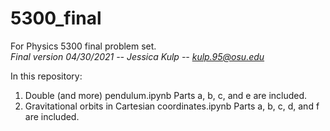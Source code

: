 # 5300_final
For Physics 5300 final problem set. <br>
*Final version 04/30/2021 -- Jessica Kulp -- kulp.95@osu.edu*

In this repository: 
  1. Double (and more) pendulum.ipynb
    Parts a, b, c, and e are included.
  2. Gravitational orbits in Cartesian coordinates.ipynb
    Parts a, b, c, d, and f are included.
